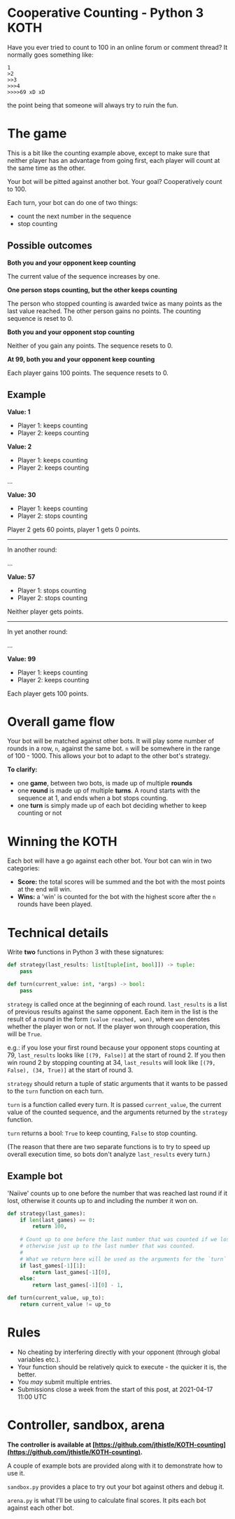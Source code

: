 # Cooperative Counting - Python 3 KOTH

Have you ever tried to count to 100 in an online forum or comment thread? It normally goes something like:

```
1
>2
>>3
>>>4
>>>>69 xD xD
```

the point being that someone will always try to ruin the fun.

# The game

This is a bit like the counting example above, except to make sure that neither player has an advantage
from going first, each player will count at the same time as the other.

Your bot will be pitted against another bot. Your goal? Cooperatively count to 100.

Each turn, your bot can do one of two things:

- count the next number in the sequence
- stop counting

## Possible outcomes

**Both you and your opponent keep counting**

The current value of the sequence increases by one.

**One person stops counting, but the other keeps counting**

The person who stopped counting is awarded twice as many points as the last value reached. The other
person gains no points. The counting sequence is reset to 0.

**Both you and your opponent stop counting**

Neither of you gain any points. The sequence resets to 0.

**At 99, both you and your opponent keep counting**

Each player gains 100 points. The sequence resets to 0.

## Example

**Value: 1**

- Player 1: keeps counting
- Player 2: keeps counting

**Value: 2**

- Player 1: keeps counting
- Player 2: keeps counting

...

**Value: 30**

- Player 1: keeps counting
- Player 2: stops counting

Player 2 gets 60 points, player 1 gets 0 points.

-----

In another round:

...

**Value: 57**

- Player 1: stops counting
- Player 2: stops counting

Neither player gets points.

-----

In yet another round:

...

**Value: 99**

- Player 1: keeps counting
- Player 2: keeps counting

Each player gets 100 points.

# Overall game flow

Your bot will be matched against other bots. It will play some number of rounds in a row, `n`, against the same bot.
`n` will be somewhere in the range of 100 - 1000. This allows your bot to adapt to the other bot's strategy.

**To clarify:**

- one **game**, between two bots, is made up of multiple **rounds**
- one **round** is made up of multiple **turns**. A round starts with the sequence at 1, and ends when a bot stops counting.
- one **turn** is simply made up of each bot deciding whether to keep counting or not

# Winning the KOTH

Each bot will have a go against each other bot. Your bot can win in two categories:

- **Score:** the total scores will be summed and the bot with the most points at the end will win.
- **Wins:** a 'win' is counted for the bot with the highest score after the `n` rounds have been played.

# Technical details

Write **two** functions in Python 3 with these signatures:

```py
def strategy(last_results: list[tuple[int, bool]]) -> tuple:
    pass

def turn(current_value: int, *args) -> bool:
    pass
```

`strategy` is called once at the beginning of each round. `last_results` is a list of previous results against the same opponent.
Each item in the list is the result of a round in the form `(value reached, won)`, where `won` denotes whether the player
won or not. If the player won through cooperation, this will be `True`.

e.g.: if you lose your first round because your opponent stops counting at 79, `last_results` looks like `[(79, False)]` at the start of round 2. If you then win round 2 by stopping counting at 34, `last_results` will look like `[(79, False), (34, True)]` at the start of round 3.

`strategy` should return a tuple of static arguments that it wants to be passed to the `turn` function on each turn.

`turn` is a function called every turn. It is passed `current_value`, the current value of the counted sequence, and the arguments
returned by the `strategy` function.

`turn` returns a bool: `True` to keep counting, `False` to stop counting.

(The reason that there are two separate functions is to try to speed up overall execution time, so bots don't analyze `last_results` every turn.) 

## Example bot

'Naiive' counts up to one before the number that was reached last round if it lost, otherwise it counts up to and including the number it won on.

```py
def strategy(last_games):
    if len(last_games) == 0:
        return 100,
    
    # Count up to one before the last number that was counted if we lost,
    # otherwise just up to the last number that was counted.
    # 
    # What we return here will be used as the arguments for the `turn` function
    if last_games[-1][1]:
        return last_games[-1][0],
    else:
        return last_games[-1][0] - 1,

def turn(current_value, up_to):
    return current_value != up_to
```

# Rules

- No cheating by interfering directly with your opponent (through global variables etc.).
- Your function should be relatively quick to execute - the quicker it is, the better.
- You *may* submit multiple entries.
- Submissions close a week from the start of this post, at 2021-04-17 11:00 UTC

# Controller, sandbox, arena

**The controller is available at [https://github.com/jthistle/KOTH-counting](https://github.com/jthistle/KOTH-counting).**

A couple of example bots are provided along with it to demonstrate how to use it.

`sandbox.py` provides a place to try out your bot against others and debug it.

`arena.py` is what I'll be using to calculate final scores. It pits each bot against each other bot.
